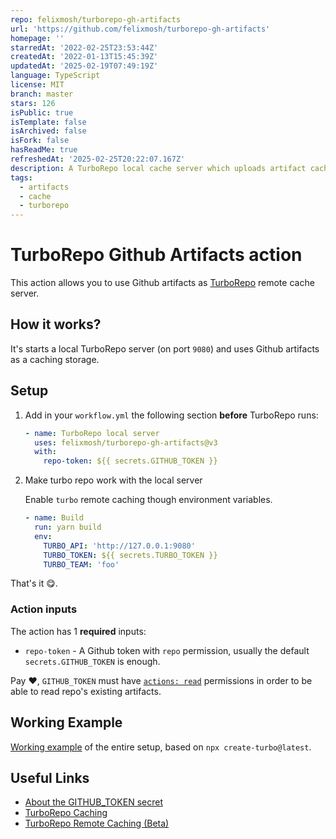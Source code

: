 ```yaml
---
repo: felixmosh/turborepo-gh-artifacts
url: 'https://github.com/felixmosh/turborepo-gh-artifacts'
homepage: ''
starredAt: '2022-02-25T23:53:44Z'
createdAt: '2022-01-13T15:45:39Z'
updatedAt: '2025-02-19T07:49:19Z'
language: TypeScript
license: MIT
branch: master
stars: 126
isPublic: true
isTemplate: false
isArchived: false
isFork: false
hasReadMe: true
refreshedAt: '2025-02-25T20:22:07.167Z'
description: A TurboRepo local cache server which uploads artifact cache to GH artifacts.
tags:
  - artifacts
  - cache
  - turborepo
---
```


# TurboRepo Github Artifacts action

This action allows you to use Github artifacts as [TurboRepo](https://github.com/vercel/turborepo) remote cache server.

## How it works?

It's starts a local TurboRepo server (on port `9080`) and uses Github artifacts as a caching storage.

## Setup

1. Add in your `workflow.yml` the following section **before** TurboRepo runs:

   ```yaml
   - name: TurboRepo local server
     uses: felixmosh/turborepo-gh-artifacts@v3
     with:
       repo-token: ${{ secrets.GITHUB_TOKEN }}
   ```

2. Make turbo repo work with the local server

   Enable `turbo` remote caching though environment variables.

   ```yaml
   - name: Build
     run: yarn build
     env:
       TURBO_API: 'http://127.0.0.1:9080'
       TURBO_TOKEN: ${{ secrets.TURBO_TOKEN }}
       TURBO_TEAM: 'foo'
   ```

That's it 😋.

### Action inputs

The action has 1 **required** inputs:
- `repo-token` - A Github token with `repo` permission, usually the default `secrets.GITHUB_TOKEN` is enough.

Pay ❤️, `GITHUB_TOKEN` must have [`actions: read`](https://docs.github.com/en/rest/reference/actions#get-an-artifact) permissions in order to be able to read repo's existing artifacts.

## Working Example

[Working example](https://github.com/felixmosh/turborepo-gh-artifacts-example) of the entire setup, based on `npx create-turbo@latest`.

## Useful Links

- [About the GITHUB_TOKEN secret](https://docs.github.com/en/actions/security-guides/automatic-token-authentication#about-the-github_token-secret)
- [TurboRepo Caching](https://turborepo.org/docs/features/caching)
- [TurboRepo Remote Caching (Beta)](https://turborepo.org/docs/features/remote-caching)

